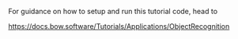 For guidance on how to setup and run this tutorial code, head to

https://docs.bow.software/Tutorials/Applications/ObjectRecognition